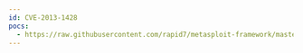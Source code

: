 ```yaml
---
id: CVE-2013-1428
pocs:
  - https://raw.githubusercontent.com/rapid7/metasploit-framework/master/modules/exploits/multi/vpn/tincd_bof.rb
---
```

